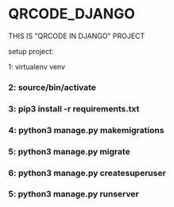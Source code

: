# QRCODE_DJANGO

THIS IS "QRCODE IN DJANGO" PROJECT

setup project:
<p>1: virtualenv venv</p>

<h3>2: source/bin/activate</h3>

<h3>3: pip3 install -r requirements.txt</h3>

<h3>4: python3 manage.py makemigrations</h3>

<h3>5: python3 manage.py migrate</h3>

<h3>6: python3 manage.py createsuperuser</h3>

<h3>5: python3 manage.py runserver</h3>
